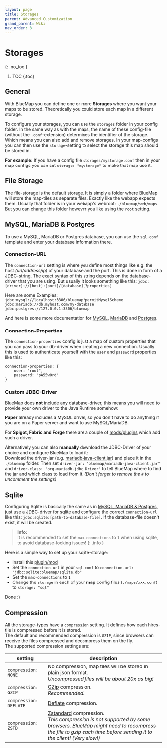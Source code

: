 ```yaml
---
layout: page
title: Storages
parent: Advanced Customization
grand_parent: Wiki
nav_order: 3
---
```


# Storages
{: .no_toc }

1. TOC
{:toc}

## General
With BlueMap you can define one or more **Storages** where you want your maps to be stored.
Theoretically you could store each map in a different storage.

To configure your storages, you can use the `storages` folder in your config folder.
In the same way as with the maps, the name of these config-file (without the `.conf`-extension) determines the
identifier of the storage. Which means you can also add and remove storages. In your map-configs you can
then use the `storage`-setting to select the storage this map should be stored in.  

**For example:** If you have a config file `storages/mystorage.conf` then in your map configs you can
set `storage: "mystorage"` to make that map use it.

## File Storage
The file-storage is the default storage. It is simply a folder where BlueMap will store the map-tiles as separate files.
Exactly like the webapp expects them.
Usually that folder is in your webapp's webroot: `./bluemap/web/maps`. But you can change this folder however you like
using the `root` setting.

## MySQL, MariaDB & Postgres
To use a MySQL, MariaDB or Postgres database, you can use the `sql.conf` template and enter your database information there.  

### Connection-URL
The `connection-url` setting is where you define most things like e.g. the host *(url/address/ip)* of your database and the port.
This is done in form of a JDBC-string. The exact syntax of this string depends on the database-driver that you are using.
But usually it looks something like this: `jdbc:[driver]://[host]:[port]/[database][?properties]`

Here are some Examples:  
`jdbc:mysql://localhost:3306/bluemap?permitMysqlScheme`  
`jdbc:mariadb://db.myhost.com/my-database`  
`jdbc:postgres://127.0.0.1:3306/bluemap`  

And here is some more documentation for [MySQL](https://dev.mysql.com/doc/connector-j/en/connector-j-reference-jdbc-url-format.html),
[MariaDB](https://mariadb.com/kb/en/about-mariadb-connector-j/#connection-strings) and [Postgres](https://jdbc.postgresql.org/documentation/use/#connecting-to-the-database).

### Connection-Properties
The `connection-properties` config is just a map of custom properties that you can pass to your db-driver when creating a
new connection. Usually this is used to authenticate yourself with the `user` and `password` properties like this:
```hocon
connection-properties: {
    user: "root",
    password: "pA55w0rd"
}
```

### Custom JDBC-Driver
BlueMap does **not** include any database-driver, this means you will need to provide your own driver to the Java Runtime
somehow:

**Paper** already includes a MySQL driver, so you don't have to do anything if you are on a Paper server and want to use MySQL/MariaDB.  

For **Spigot, Fabric and Forge** there are a couple of [mods/plugins](https://modrinth.com/mods?q=jdbc) which add such a driver.

Alternatively you can also **manually** download the JDBC-Driver of your choice and configure BlueMap to load it:  
Download the driver-jar (e.g. [mariadb-java-client.jar](https://mariadb.com/downloads/connectors/connectors-data-access/java8-connector/))
and place it in the `./bluemap` folder. Then set `driver-jar: "bluemap/mariadb-java-client.jar"` and `driver-class: "org.mariadb.jdbc.Driver"`
to tell BlueMap where to find the jar and which class to load from it. *(Don't forget to remove the `#` to uncomment the settings)*

## Sqlite
Configuring Sqlite is basically the same as in [MySQL, MariaDB & Postgres](#mysql-mariadb--postgres), just use a JDBC-driver for sqlite
and configure the correct `connection-url` like this: `jdbc:sqlite:[path-to-database-file]`. If the database-file doesn't exist,
it will be created.

> **Info:**  
> It is recommended to set the `max-connections` to `1` when using sqlite, to avoid database-locking issues!
{: .info }

Here is a simple way to set up your sqlite-storage:
- Install this [plugin/mod](https://modrinth.com/plugin/sqlite-jdbc)
- Set the `connection-url` in your `sql.conf` to `connection-url: "jdbc:sqlite:bluemap/sqlite.db"`
- Set the `max-connections` to `1`
- Change the `storage` in each of your **map** config files (`./maps/xxx.conf`) to `storage: "sql"`

Done :)

## Compression
All the storage-types have a `compression` setting. It defines how each hires-tile is compressed before it is stored.  
The default and recommended compression is `GZIP`, since browsers can receive the files compressed and decompress them on the fly.  
The supported compression settings are:

| setting                | description                                                                                                                                                                                                                      |
|------------------------|----------------------------------------------------------------------------------------------------------------------------------------------------------------------------------------------------------------------------------|
| `compression: NONE`    | No compression, map tiles will be stored in plain json format.<br/>*Uncompressed files will be about 20x as big!*                                                                                                                |
| `compression: GZIP`    | [GZip](https://en.wikipedia.org/wiki/Gzip) compression.<br/>*Recommended.*                                                                                                                                                       |
| `compression: DEFLATE` | [Deflate](https://en.wikipedia.org/wiki/Deflate) compression.                                                                                                                                                                    |
| `compression: ZSTD`    | [Zstandard](https://en.wikipedia.org/wiki/Zstd) compression.<br/>*This compression is not supported by some browsers. BlueMap might need to recompress the file to gzip each time before sending it to the client! (Very slow!)* |
